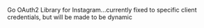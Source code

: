 Go OAuth2 Library for Instagram...currently fixed to specific client credentials, but will be made to be dynamic